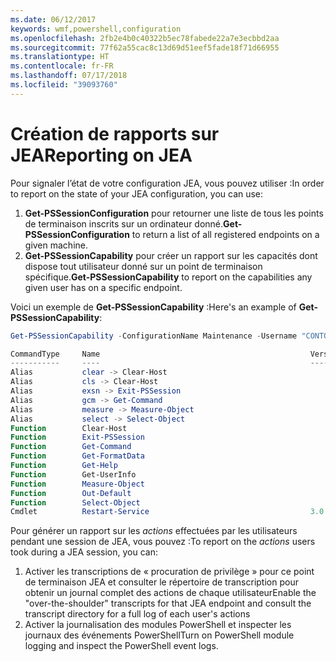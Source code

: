 ```yaml
---
ms.date: 06/12/2017
keywords: wmf,powershell,configuration
ms.openlocfilehash: 2fb2e4b0c40322b5ec78fabede22a7e3ecbbd2aa
ms.sourcegitcommit: 77f62a55cac8c13d69d51eef5fade18f71d66955
ms.translationtype: HT
ms.contentlocale: fr-FR
ms.lasthandoff: 07/17/2018
ms.locfileid: "39093760"
---
```

# <a name="reporting-on-jea"></a><span data-ttu-id="4c056-102">Création de rapports sur JEA</span><span class="sxs-lookup"><span data-stu-id="4c056-102">Reporting on JEA</span></span>

<span data-ttu-id="4c056-103">Pour signaler l’état de votre configuration JEA, vous pouvez utiliser :</span><span class="sxs-lookup"><span data-stu-id="4c056-103">In order to report on the state of your JEA configuration, you can use:</span></span>

1. <span data-ttu-id="4c056-104">**Get-PSSessionConfiguration** pour retourner une liste de tous les points de terminaison inscrits sur un ordinateur donné.</span><span class="sxs-lookup"><span data-stu-id="4c056-104">**Get-PSSessionConfiguration** to return a list of all registered endpoints on a given machine.</span></span>
1. <span data-ttu-id="4c056-105">**Get-PSSessionCapability** pour créer un rapport sur les capacités dont dispose tout utilisateur donné sur un point de terminaison spécifique.</span><span class="sxs-lookup"><span data-stu-id="4c056-105">**Get-PSSessionCapability** to report on the capabilities any given user has on a specific endpoint.</span></span>

<span data-ttu-id="4c056-106">Voici un exemple de **Get-PSSessionCapability** :</span><span class="sxs-lookup"><span data-stu-id="4c056-106">Here's an example of **Get-PSSessionCapability**:</span></span>

```powershell
Get-PSSessionCapability -ConfigurationName Maintenance -Username "CONTOSO\JohnDoe"

CommandType     Name                                               Version    Source
-----------     ----                                               -------    ------
Alias           clear -> Clear-Host
Alias           cls -> Clear-Host
Alias           exsn -> Exit-PSSession
Alias           gcm -> Get-Command
Alias           measure -> Measure-Object
Alias           select -> Select-Object
Function        Clear-Host
Function        Exit-PSSession
Function        Get-Command
Function        Get-FormatData
Function        Get-Help
Function        Get-UserInfo
Function        Measure-Object
Function        Out-Default
Function        Select-Object
Cmdlet          Restart-Service                                    3.0.0.0 Microsof...
```

<span data-ttu-id="4c056-107">Pour générer un rapport sur les _actions_ effectuées par les utilisateurs pendant une session de JEA, vous pouvez :</span><span class="sxs-lookup"><span data-stu-id="4c056-107">To report on the _actions_ users took during a JEA session, you can:</span></span>
1. <span data-ttu-id="4c056-108">Activer les transcriptions de « procuration de privilège » pour ce point de terminaison JEA et consulter le répertoire de transcription pour obtenir un journal complet des actions de chaque utilisateur</span><span class="sxs-lookup"><span data-stu-id="4c056-108">Enable the "over-the-shoulder" transcripts for that JEA endpoint and consult the transcript directory for a full log of each user's actions</span></span>
2. <span data-ttu-id="4c056-109">Activer la journalisation des modules PowerShell et inspecter les journaux des événements PowerShell</span><span class="sxs-lookup"><span data-stu-id="4c056-109">Turn on PowerShell module logging and inspect the PowerShell event logs.</span></span>
